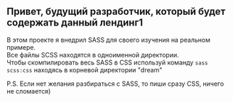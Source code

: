 ## Привет, будущий разработчик, который будет содержать данный лендинг1

В этом проекте я внедрил SASS для своего изучения на реальном примере.  
Все файлы SCSS находятся в одноименной директории.  
Чтобы скомпилировать весь SASS в CSS используй команду `sass scss:css` находясь в корневой директории "dream"  

P.S. Если нет желания разбираться с SASS, то пиши сразу CSS, ничего не сломается)